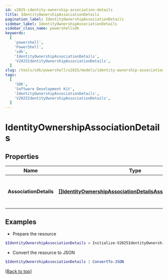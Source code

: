 ```yaml
---
id: v2025-identity-ownership-association-details
title: IdentityOwnershipAssociationDetails
pagination_label: IdentityOwnershipAssociationDetails
sidebar_label: IdentityOwnershipAssociationDetails
sidebar_class_name: powershellsdk
keywords:
  [
    'powershell',
    'PowerShell',
    'sdk',
    'IdentityOwnershipAssociationDetails',
    'V2025IdentityOwnershipAssociationDetails',
  ]
slug: /tools/sdk/powershell/v2025/models/identity-ownership-association-details
tags:
  [
    'SDK',
    'Software Development Kit',
    'IdentityOwnershipAssociationDetails',
    'V2025IdentityOwnershipAssociationDetails',
  ]
---
```


# IdentityOwnershipAssociationDetails

## Properties

| Name | Type | Description | Notes |
| --- | --- | --- | --- |
| **AssociationDetails** | [**[]IdentityOwnershipAssociationDetailsAssociationDetailsInner**](identity-ownership-association-details-association-details-inner) | list of all the resource associations for the identity | [optional] |

## Examples

- Prepare the resource

```powershell
$IdentityOwnershipAssociationDetails = Initialize-V2025IdentityOwnershipAssociationDetails  -AssociationDetails null
```

- Convert the resource to JSON

```powershell
$IdentityOwnershipAssociationDetails | ConvertTo-JSON
```

[[Back to top]](#)
